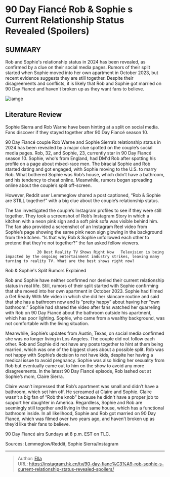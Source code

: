 # 90 Day Fiancé Rob &amp; Sophie s Current Relationship Status Revealed (Spoilers)


## SUMMARY 



  Rob and Sophie&#39;s relationship status in 2024 has been revealed, as confirmed by a clue on their social media pages.   Rumors of their split started when Sophie moved into her own apartment in October 2023, but recent evidence suggests they are still together.   Despite their disagreements and conflicts, it is likely that Rob and Sophie got married on 90 Day Fiancé and haven&#39;t broken up as they want fans to believe.  

![iamge](https://static1.srcdn.com/wordpress/wp-content/uploads/2023/11/90-day-fiance-_-rob-sophie-likely-won-t-work-out-they-have-different-life-goals.jpg)

## Literature Review
Sophie Sierra and Rob Warne have been hinting at a split on social media. Fans discover if they stayed together after 90 Day Fiancé season 10.




90 Day Fiancé couple Rob Warne and Sophie Sierra’s relationship status in 2024 has been revealed by a major clue spotted on the couple’s social media pages. Rob, 32, and Sophie, 23, currently star in 90 Day Fiancé season 10. Sophie, who&#39;s from England, had DM&#39;d Rob after spotting his profile on a page about mixed-race men. The biracial Sophie and Rob started dating and got engaged, with Sophie moving to the U.S. to marry Rob. What bothered Sophie was Rob’s house, which didn’t have a bathroom, and his tendency to cheat online. Meanwhile, rumors began spreading online about the couple’s split off-screen.




However, Reddit user Lemmeglow shared a post captioned, “Rob &amp; Sophie are STILL together!” with a big clue about the couple’s relationship status.


 

The fan investigated the couple’s Instagram profiles to see if they were still together. They took a screenshot of Rob’s Instagram Story in which a kitchen with a neon pink sign and a soft pink sofa was visible behind him. The fan also provided a screenshot of an Instagram Reel video from Sophie’s page showing the same pink neon sign glowing in the background from the kitchen. “Is that why Rob &amp; Sophie unfollowed each other to pretend that they’re not together?” the fan asked fellow viewers.

                  20 Best Reality TV Shows Right Now   Television is being impacted by the ongoing entertainment industry strikes, leaving many turning to reality TV. What are the best shows right now?    





 Rob &amp; Sophie&#39;s Split Rumors Explained 
          

Rob and Sophie have neither confirmed nor denied their current relationship status in real life. Still, rumors of their split started with Sophie confirming that she moved into her own apartment in October 2023. Sophie had filmed a Get Ready With Me video in which she did her skincare routine and said that she has a bathroom now and is “pretty happy” about having her “own bathroom.” Sophie had shared the video after fans watched her quarreling with Rob on 90 Day Fiancé about the bathroom outside his apartment, which has poor lighting. Sophie, who came from a wealthy background, was not comfortable with the living situation.


 




Meanwhile, Sophie’s updates from Austin, Texas, on social media confirmed she was no longer living in Los Angeles. The couple did not follow each other. Rob and Sophie did not have any posts together to hint at them being married, which was one of the biggest clues about a possible split. Rob was not happy with Sophie’s decision to not have kids, despite her having a medical issue to avoid pregnancy. Sophie was also hiding her sexuality from Rob but eventually came out to him on the show to avoid any more disagreements. In the latest 90 Day Fiancé episode, Rob lashed out at Sophie’s mom, Claire Sierra.

Claire wasn’t impressed that Rob’s apartment was small and didn’t have a bathroom, which set him off. He screamed at Claire and Sophie. Claire wasn’t a big fan of “Rob the knob” because he didn&#39;t have a proper job to support her daughter in America. Regardless, Sophie and Rob are seemingly still together and living in the same house, which has a functional bathroom inside. In all likelihood, Sophie and Rob got married on 90 Day Fiancé, which was filmed over two years ago, and haven’t broken up as they’d like their fans to believe.






90 Day Fiancé airs Sundays at 8 p.m. EST on TLC.




Sources: Lemmeglow/Reddit, Sophie Sierra/Instagram



---

> Author: [Ella](https://instagram.hk.cn/)  
> URL: https://instagram.hk.cn/tv/90-day-fianc%C3%A9-rob-sophie-s-current-relationship-status-revealed-spoilers/  

